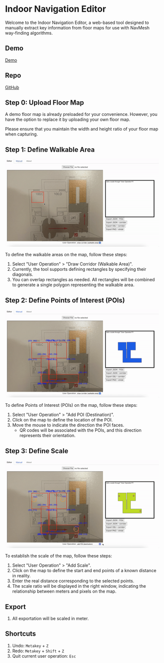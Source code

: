 # Indoor Navigation Editor

Welcome to the Indoor Navigation Editor, a web-based tool designed to manually extract key information from floor maps for use with NavMesh way-finding algorithms.

## Demo
[Demo](https://webxr-indoor-navigation.github.io/Editor/)

## Repo
[GitHub](https://github.com/webxr-indoor-navigation/Editor)

## Step 0: Upload Floor Map

A demo floor map is already preloaded for your convenience. 
However, you have the option to replace it by uploading your own floor map. 

Please ensure that you maintain the width and height ratio of your floor map when capturing.


## Step 1: Define Walkable Area

![step1](mics/step1-draw-walkable-area-ezgif.com-video-to-gif-converter.gif)

To define the walkable areas on the map, follow these steps:
1. Select "User Operation" > "Draw Corridor (Walkable Area)".
2. Currently, the tool supports defining rectangles by specifying their diagonals.
3. You can overlap rectangles as needed. All rectangles will be combined to generate a single polygon representing the walkable area.



## Step 2: Define Points of Interest (POIs)

![step2](mics/step2-add-POIs-ezgif.com-video-to-gif-converter.gif)

To define Points of Interest (POIs) on the map, follow these steps:
1. Select "User Operation" > "Add POI (Destination)".
2. Click on the map to define the location of the POI.
3. Move the mouse to indicate the direction the POI faces.
   - QR codes will be associated with the POIs, and this direction represents their orientation.


## Step 3: Define Scale

![step3](mics/step3-add-scale-ezgif.com-video-to-gif-converter.gif)


To establish the scale of the map, follow these steps:
1. Select "User Operation" > "Add Scale".
2. Click on the map to define the start and end points of a known distance in reality.
3. Enter the real distance corresponding to the selected points.
4. The scale ratio will be displayed in the right window, indicating the relationship between meters and pixels on the map.

## Export

1. All exportation will be scaled in meter.

## Shortcuts

1. Undo: `Metakey` + `Z`
2. Redo: `Metakey` + `Shift` + `Z`
3. Quit current user operation: `Esc`
